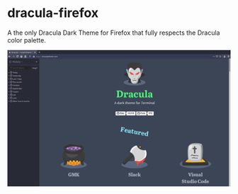 # dracula-firefox
A the only Dracula Dark Theme for Firefox that fully respects the Dracula color palette.

![Dracula](images/screenshot.png)  
